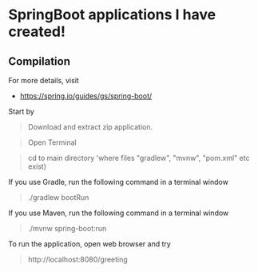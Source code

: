 # SpringBoot applications I have created!

## Compilation

For more details, visit

- https://spring.io/guides/gs/spring-boot/

Start by

> Download and extract zip application.

> Open Terminal

> cd to main directory 'where files "gradlew", "mvnw", "pom.xml" etc exist)

If you use Gradle, run the following command in a terminal window

> ./gradlew bootRun

If you use Maven, run the following command in a terminal window

> ./mvnw spring-boot:run 

To run the application, open web browser and try
> http://localhost:8080/greeting
